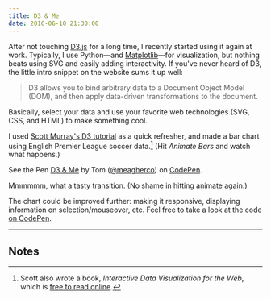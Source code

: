 ```yaml
---
title: D3 & Me
date: 2016-06-10 21:30:00
---
```


After not touching [D3.js](https://d3js.org) for a long time, I recently started using it again at work. Typically, I use Python—and [Matplotlib](http://matplotlib.org)—for visualization, but nothing beats using SVG and easily adding interactivity. If you've never heard of D3, the little intro snippet on the website sums it up well:

> D3 allows you to bind arbitrary data to a Document Object Model (DOM), and then apply data-driven transformations to the document.

Basically, select your data and use your favorite web technologies (SVG, CSS, and HTML) to make something cool.

I used [Scott Murray's D3 tutorial](http://alignedleft.com/tutorials/d3) as a quick refresher, and made a bar chart using English Premier League soccer data.[^1] (Hit *Animate Bars* and watch what happens.)

<p data-height="465" data-theme-id="0" data-slug-hash="YWwdON" data-default-tab="result" data-user="meagherco" data-embed-version="2" class="codepen">See the Pen <a href="http://codepen.io/meagherco/pen/YWwdON/">D3 & Me</a> by Tom (<a href="http://codepen.io/meagherco">@meagherco</a>) on <a href="http://codepen.io">CodePen</a>.</p>
<script async src="//assets.codepen.io/assets/embed/ei.js"></script>

Mmmmmm, what a tasty transition. (No shame in hitting animate again.)

The chart could be improved further: making it responsive, displaying information on selection/mouseover, etc. Feel free to take a look at the code [on CodePen](http://codepen.io/meagherco/pen/YWwdON).

---

## Notes

[^1]: Scott also wrote a book, *Interactive Data Visualization for the Web*, which is [free to read online](http://chimera.labs.oreilly.com/books/1230000000345/index.html).

